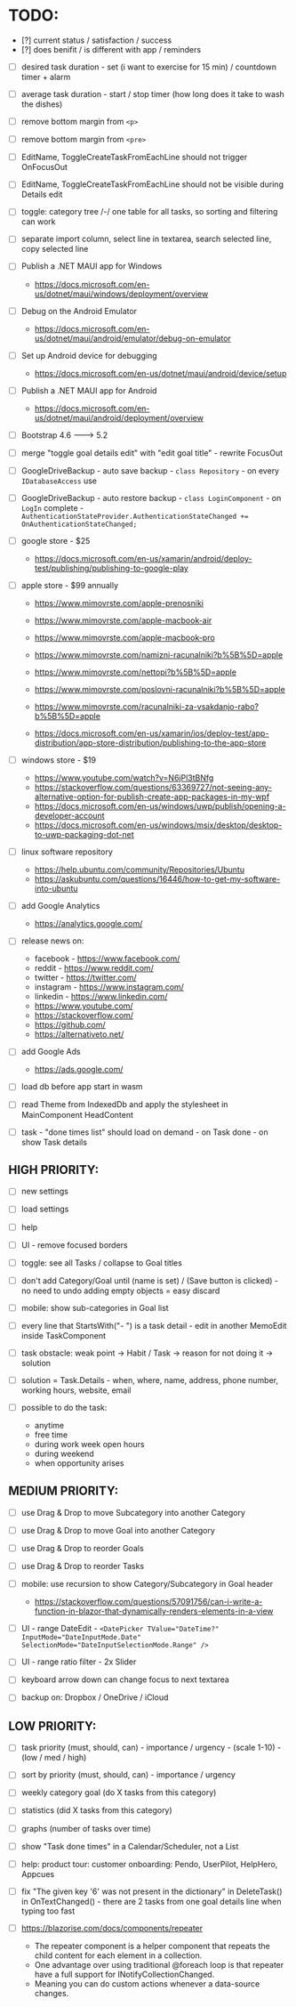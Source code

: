 # TODO:

- [?] current status / satisfaction / success
- [?] does benifit / is different with app / reminders

- [ ] desired task duration - set (i want to exercise for 15 min) / countdown timer + alarm
- [ ] average task duration - start / stop timer (how long does it take to wash the dishes)

- [ ] remove bottom margin from `<p>`
- [ ] remove bottom margin from `<pre>`

- [ ] EditName, ToggleCreateTaskFromEachLine should not trigger OnFocusOut
- [ ] EditName, ToggleCreateTaskFromEachLine should not be visible during Details edit

- [ ] toggle: category tree /-/ one table for all tasks, so sorting and filtering can work
- [ ] separate import column, select line in textarea, search selected line, copy selected line



- [ ] Publish a .NET MAUI app for Windows
    - https://docs.microsoft.com/en-us/dotnet/maui/windows/deployment/overview

- [ ] Debug on the Android Emulator
    - https://docs.microsoft.com/en-us/dotnet/maui/android/emulator/debug-on-emulator

- [ ] Set up Android device for debugging
    - https://docs.microsoft.com/en-us/dotnet/maui/android/device/setup

- [ ] Publish a .NET MAUI app for Android
    - https://docs.microsoft.com/en-us/dotnet/maui/android/deployment/overview



- [ ] Bootstrap 4.6 ---> 5.2
- [ ] merge "toggle goal details edit" with "edit goal title" - rewrite FocusOut

- [ ] GoogleDriveBackup - auto save backup - `class Repository` - on every `IDatabaseAccess` use
- [ ] GoogleDriveBackup - auto restore backup - `class LoginComponent` - on `LogIn` complete - `AuthenticationStateProvider.AuthenticationStateChanged += OnAuthenticationStateChanged;`



- [ ] google store - $25
    - https://docs.microsoft.com/en-us/xamarin/android/deploy-test/publishing/publishing-to-google-play

- [ ] apple store - $99 annually
    - https://www.mimovrste.com/apple-prenosniki
    - https://www.mimovrste.com/apple-macbook-air
    - https://www.mimovrste.com/apple-macbook-pro

    - https://www.mimovrste.com/namizni-racunalniki?b%5B%5D=apple
    - https://www.mimovrste.com/nettopi?b%5B%5D=apple
    - https://www.mimovrste.com/poslovni-racunalniki?b%5B%5D=apple
    - https://www.mimovrste.com/racunalniki-za-vsakdanjo-rabo?b%5B%5D=apple

    - https://docs.microsoft.com/en-us/xamarin/ios/deploy-test/app-distribution/app-store-distribution/publishing-to-the-app-store

- [ ] windows store - $19
    - https://www.youtube.com/watch?v=N6jPl3tBNfg
    - https://stackoverflow.com/questions/63369727/not-seeing-any-alternative-option-for-publish-create-app-packages-in-my-wpf
    - https://docs.microsoft.com/en-us/windows/uwp/publish/opening-a-developer-account
    - https://docs.microsoft.com/en-us/windows/msix/desktop/desktop-to-uwp-packaging-dot-net

- [ ] linux software repository
    - https://help.ubuntu.com/community/Repositories/Ubuntu
    - https://askubuntu.com/questions/16446/how-to-get-my-software-into-ubuntu

- [ ] add Google Analytics
    - https://analytics.google.com/

- [ ] release news on: 
    - facebook - https://www.facebook.com/
    - reddit - https://www.reddit.com/
    - twitter - https://twitter.com/
    - instagram - https://www.instagram.com/
    - linkedin - https://www.linkedin.com/
    - https://www.youtube.com/
    - https://stackoverflow.com/
    - https://github.com/
    - https://alternativeto.net/

- [ ] add Google Ads
    - https://ads.google.com/



- [ ] load db before app start in wasm
- [ ] read Theme from IndexedDb and apply the stylesheet in MainComponent HeadContent

- [ ] task - "done times list" should load on demand - on Task done - on show Task details

## HIGH PRIORITY:

- [ ] new settings
- [ ] load settings
- [ ] help

- [ ] UI - remove focused borders

- [ ] toggle: see all Tasks / collapse to Goal titles

- [ ] don't add Category/Goal until (name is set) / (Save button is clicked) - no need to undo adding empty objects = easy discard

- [ ] mobile: show sub-categories in Goal list

- [ ] every line that StartsWith("- ") is a task detail - edit in another MemoEdit inside TaskComponent

- [ ] task obstacle: weak point -> Habit / Task -> reason for not doing it -> solution
- [ ] solution = Task.Details - when, where, name, address, phone number, working hours, website, email
- [ ] possible to do the task:
    - anytime
    - free time
    - during work week open hours
    - during weekend
    - when opportunity arises

## MEDIUM PRIORITY:

- [ ] use Drag & Drop to move Subcategory into another Category
- [ ] use Drag & Drop to move Goal into another Category
- [ ] use Drag & Drop to reorder Goals
- [ ] use Drag & Drop to reorder Tasks

- [ ] mobile: use recursion to show Category/Subcategory in Goal header
    - https://stackoverflow.com/questions/57091756/can-i-write-a-function-in-blazor-that-dynamically-renders-elements-in-a-view

- [ ] UI - range DateEdit - `<DatePicker TValue="DateTime?" InputMode="DateInputMode.Date" SelectionMode="DateInputSelectionMode.Range" />`
- [ ] UI - range ratio filter - 2x Slider

- [ ] keyboard arrow down can change focus to next textarea

- [ ] backup on: Dropbox / OneDrive / iCloud

## LOW PRIORITY:

- [ ] task priority (must, should, can) - importance / urgency - (scale 1-10) - (low / med / high)
- [ ] sort by priority (must, should, can) - importance / urgency

- [ ] weekly category goal (do X tasks from this category)
- [ ] statistics (did X tasks from this category)
- [ ] graphs (number of tasks over time)

- [ ] show "Task done times" in a Calendar/Scheduler, not a List

- [ ] help: product tour: customer onboarding: Pendo, UserPilot, HelpHero, Appcues

- [ ] fix "The given key '6' was not present in the dictionary" in DeleteTask() in OnTextChanged() - there are 2 tasks from one goal details line when typing too fast

- [ ] https://blazorise.com/docs/components/repeater
    - The repeater component is a helper component that repeats the child content for each element in a collection.
    - One advantage over using traditional @foreach loop is that repeater have a full support for INotifyCollectionChanged.
    - Meaning you can do custom actions whenever a data-source changes.